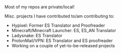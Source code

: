 
Most of my repos are private/local!

Misc. projects I have contributed to/am contributing to:
- Hypixel: Former ES Translator and Proofreader 
- Minecraft/Minecraft Launcher: ES, ES_AN Translator
- Ladysnake: ES Translator 
- ProtonMail/VPN: ES Translator and ES proofreader
- Working on a couple of yet-to-be-released projects
<!---
Nanrech/Nanrech is a ✨ special ✨ repository because its `README.md` (this file) appears on your GitHub profile.
You can click the Preview link to take a look at your changes.
--->
